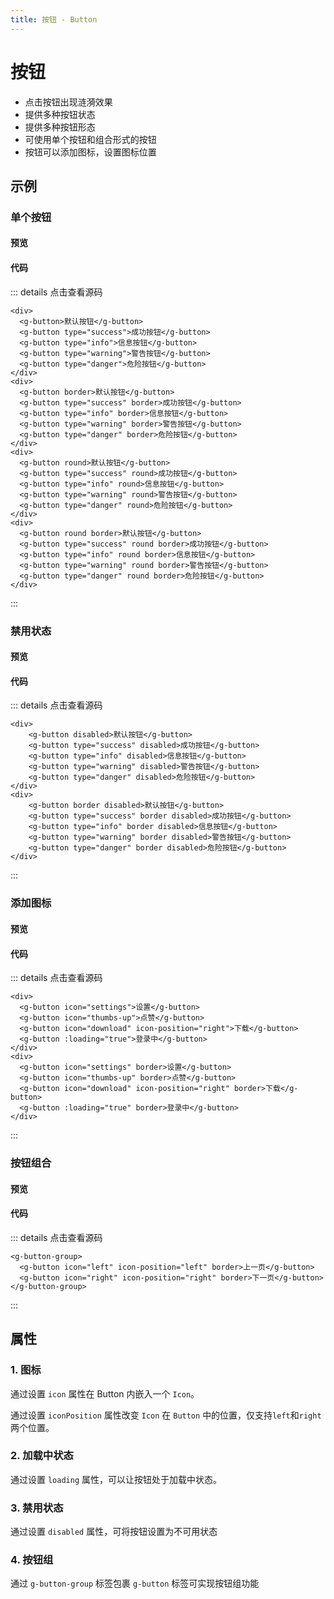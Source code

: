 ```yaml
---
title: 按钮 - Button
---
```


# 按钮

- 点击按钮出现涟漪效果
- 提供多种按钮状态
- 提供多种按钮形态
- 可使用单个按钮和组合形式的按钮
- 按钮可以添加图标，设置图标位置

## 示例
### 单个按钮

#### 预览

<ClientOnly>
<button-demos></button-demos>
</ClientOnly>

#### 代码

::: details 点击查看源码
```vue
<div>
  <g-button>默认按钮</g-button>
  <g-button type="success">成功按钮</g-button>
  <g-button type="info">信息按钮</g-button>
  <g-button type="warning">警告按钮</g-button>
  <g-button type="danger">危险按钮</g-button>
</div>
<div>
  <g-button border>默认按钮</g-button>
  <g-button type="success" border>成功按钮</g-button>
  <g-button type="info" border>信息按钮</g-button>
  <g-button type="warning" border>警告按钮</g-button>
  <g-button type="danger" border>危险按钮</g-button>
</div>
<div>
  <g-button round>默认按钮</g-button>
  <g-button type="success" round>成功按钮</g-button>
  <g-button type="info" round>信息按钮</g-button>
  <g-button type="warning" round>警告按钮</g-button>
  <g-button type="danger" round>危险按钮</g-button>
</div>
<div>
  <g-button round border>默认按钮</g-button>
  <g-button type="success" round border>成功按钮</g-button>
  <g-button type="info" round border>信息按钮</g-button>
  <g-button type="warning" round border>警告按钮</g-button>
  <g-button type="danger" round border>危险按钮</g-button>
</div>
```
:::

### 禁用状态

#### 预览

<ClientOnly>
  <button-disabled></button-disabled>
</ClientOnly>

#### 代码
::: details 点击查看源码
```vue
<div>
    <g-button disabled>默认按钮</g-button>
    <g-button type="success" disabled>成功按钮</g-button>
    <g-button type="info" disabled>信息按钮</g-button>
    <g-button type="warning" disabled>警告按钮</g-button>
    <g-button type="danger" disabled>危险按钮</g-button>
</div>
<div>
    <g-button border disabled>默认按钮</g-button>
    <g-button type="success" border disabled>成功按钮</g-button>
    <g-button type="info" border disabled>信息按钮</g-button>
    <g-button type="warning" border disabled>警告按钮</g-button>
    <g-button type="danger" border disabled>危险按钮</g-button>
</div>
```
:::


### 添加图标

#### 预览

<ClientOnly>
  <button-icon></button-icon>
</ClientOnly>

#### 代码
::: details 点击查看源码
```vue
<div>
  <g-button icon="settings">设置</g-button>
  <g-button icon="thumbs-up">点赞</g-button>
  <g-button icon="download" icon-position="right">下载</g-button>
  <g-button :loading="true">登录中</g-button>
</div>
<div>
  <g-button icon="settings" border>设置</g-button>
  <g-button icon="thumbs-up" border>点赞</g-button>
  <g-button icon="download" icon-position="right" border>下载</g-button>
  <g-button :loading="true" border>登录中</g-button>
</div>
```
:::

### 按钮组合

#### 预览

<ClientOnly>
  <buttonGroup-demos></buttonGroup-demos>
</ClientOnly>

#### 代码
::: details 点击查看源码
```vue
<g-button-group>
  <g-button icon="left" icon-position="left" border>上一页</g-button>
  <g-button icon="right" icon-position="right" border>下一页</g-button>
</g-button-group>
```
:::

## 属性

### 1. 图标

通过设置 `icon` 属性在 Button 内嵌入一个 `Icon`。

通过设置 `iconPosition` 属性改变 `Icon` 在 `Button` 中的位置，仅支持`left`和`right`两个位置。

### 2. 加载中状态

通过设置 `loading` 属性，可以让按钮处于加载中状态。

### 3. 禁用状态

通过设置 `disabled` 属性，可将按钮设置为不可用状态

### 4. 按钮组

通过 `g-button-group` 标签包裹 `g-button` 标签可实现按钮组功能